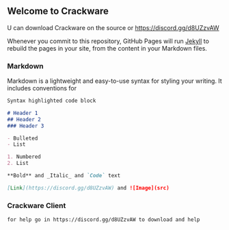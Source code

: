 ## Welcome to Crackware

U can download Crackware on the source or https://discord.gg/d8UZzvAW

Whenever you commit to this repository, GitHub Pages will run [Jekyll](https://jekyllrb.com/) to rebuild the pages in your site, from the content in your Markdown files.

### Markdown

Markdown is a lightweight and easy-to-use syntax for styling your writing. It includes conventions for

```markdown
Syntax highlighted code block

# Header 1
## Header 2
### Header 3

- Bulleted
- List

1. Numbered
2. List

**Bold** and _Italic_ and `Code` text

[Link](https://discord.gg/d8UZzvAW) and ![Image](src)
```

### Crackware Client
    for help go in https://discord.gg/d8UZzvAW to download and help
### 
